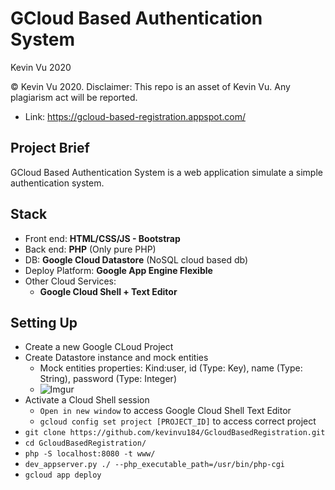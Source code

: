 # GCloud Based Authentication System

Kevin Vu 2020

© Kevin Vu 2020. Disclaimer: This repo is an asset of Kevin Vu. Any plagiarism act will be reported.

- Link: https://gcloud-based-registration.appspot.com/

## Project Brief
GCloud Based Authentication System is a web application simulate a simple authentication system.

## Stack
- Front end: **HTML/CSS/JS - Bootstrap**
- Back end: **PHP** (Only pure PHP)
- DB: **Google Cloud Datastore** (NoSQL cloud based db)
- Deploy Platform: **Google App Engine Flexible**
- Other Cloud Services:
  - **Google Cloud Shell + Text Editor**

## Setting Up
- Create a new Google CLoud Project
- Create Datastore instance and mock entities
  - Mock entities properties: Kind:user, id (Type: Key), name (Type: String), password (Type: Integer)
  - ![Imgur](https://i.imgur.com/hb0QtO1.png)
- Activate a Cloud Shell session
  - `Open in new window` to access Google Cloud Shell Text Editor
  - `gcloud config set project [PROJECT_ID]` to access correct project
- `git clone https://github.com/kevinvu184/GcloudBasedRegistration.git`
- `cd GcloudBasedRegistration/`
- `php -S localhost:8080 -t www/`
- `dev_appserver.py ./ --php_executable_path=/usr/bin/php-cgi`
- `gcloud app deploy`
